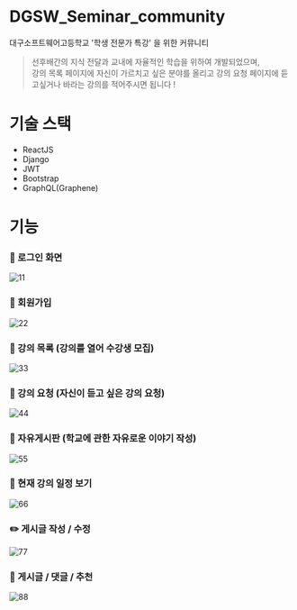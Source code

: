 # DGSW_Seminar_community
대구소프트웨어고등학교 '학생 전문가 특강' 을 위한 커뮤니티

> 선후배간의 지식 전달과 교내에 자율적인 학습을 위하여 개발되었으며,     
> 강의 목록 페이지에 자신이 가르치고 싶은 분야를 올리고 강의 요청 페이지에
> 듣고싶거나 바라는 강의를 적어주시면 됩니다 !


# 기술 스택
 * ReactJS
 * Django
 * JWT
 * Bootstrap
 * GraphQL(Graphene)
 
# 기능 

### 🙌 로그인 화면
 ![11](https://user-images.githubusercontent.com/38284097/88253595-72967580-cced-11ea-8e75-7fa1331f1aba.PNG)       
 
### 🙌 회원가입
![22](https://user-images.githubusercontent.com/38284097/88253596-732f0c00-cced-11ea-8a06-578122501d6b.PNG)   

### 📃 강의 목록 (강의를 열어 수강생 모집)
![33](https://user-images.githubusercontent.com/38284097/88253597-732f0c00-cced-11ea-9ea3-1544066297a2.PNG)    

### 📃 강의 요청 (자신이 듣고 싶은 강의 요청)
![44](https://user-images.githubusercontent.com/38284097/88253598-73c7a280-cced-11ea-8f95-dc1882bd71f7.PNG)    

### 📃 자유게시판 (학교에 관한 자유로운 이야기 작성)
![55](https://user-images.githubusercontent.com/38284097/88253588-70341b80-cced-11ea-9f29-2fb74152cdf9.PNG)     

### 📆 현재 강의 일정 보기
![66](https://user-images.githubusercontent.com/38284097/88253589-70ccb200-cced-11ea-97a0-139965fc0744.PNG)    

### ✏️ 게시글 작성 / 수정
![77](https://user-images.githubusercontent.com/38284097/88253591-71654880-cced-11ea-8413-2c60a3e28aac.PNG)    

### 💬 게시글 / 댓글 / 추천
![88](https://user-images.githubusercontent.com/38284097/88264848-73d49c00-cd07-11ea-8a7d-311623e650e8.PNG)



